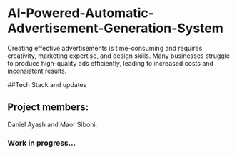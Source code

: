 # AI-Powered-Automatic-Advertisement-Generation-System
Creating effective advertisements is time-consuming and requires creativity, marketing expertise, and design skills. Many businesses struggle to produce high-quality ads efficiently, leading to increased costs and inconsistent results. 

##Tech Stack and updates


## Project members:
Daniel Ayash and Maor Siboni.

### Work in progress...
